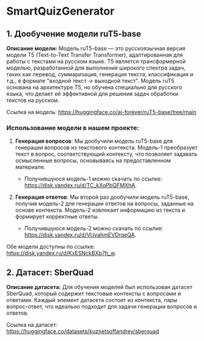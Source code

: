 # SmartQuizGenerator

## 1. Дообучение модели ruT5-base

**Описание модели:**
Модель ruT5-base — это русскоязычная версия модели T5 (Text-to-Text Transfer Transformer),
адаптированная для работы с текстами на русском языке.
T5 является трансформерной моделью, разработанной для выполнения широкого спектра задач,
таких как перевод, суммаризация, генерация текста, классификация и т.д.,
в формате "входной текст → выходной текст". Модель ruT5 основана на архитектуре T5,
но обучена специально для русского языка,
что делает её эффективной для решения задач обработки текстов на русском.

Ссылка на модель: https://huggingface.co/ai-forever/ruT5-base/tree/main

### Использование модели в нашем проекте:
1. **Генерация вопросов**:
Мы дообучили модель ruT5-base для генерации вопросов из текстового контекста.
Модель-1 преобразует текст в вопрос, соответствующий контексту,
что позволяет задавать осмысленные вопросы,
основываясь на предоставленном материале. 
   * Получившуюся модель-1 можно скачать по ссылке: https://disk.yandex.ru/d/TC_kXqPbQFMXhA.

2. **Генерация ответов**:
Мы второй раз дообучили модель ruT5-base, получив модель-2 для генерации ответов на вопросы,
заданные на основе контекста.
Модель-2 извлекает информацию из текста и формирует корректные ответы.
   * Получившуюся модель-2 можно скачать по ссылке: https://disk.yandex.ru/d/VUyahmEVDrqeQA.

Обе модели доступны по ссылке: https://disk.yandex.ru/d/KxESNckBXb7h_w.

## 2. Датасет: SberQuad

**Описание датасета:**
Для обучения моделей был использован датасет SberQuad,
который содержит текстовые контексты с вопросами и ответами.
Каждый элемент датасета состоит из контекста, пары вопрос-ответ, 
что идеально подходит для задачи генерации вопросов и ответов.

Ссылка на  датасет: https://huggingface.co/datasets/kuznetsoffandrey/sberquad